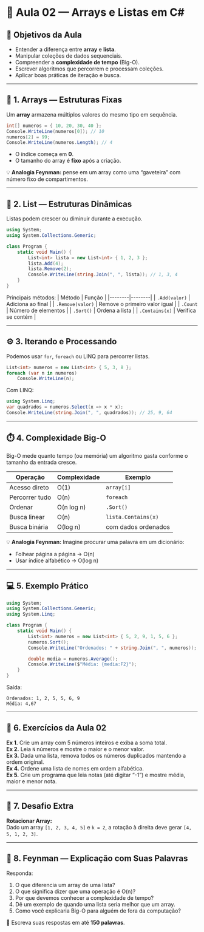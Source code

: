 # 📘 Aula 02 — Arrays e Listas em C#

## 🎯 Objetivos da Aula
- Entender a diferença entre **array** e **lista**.
- Manipular coleções de dados sequenciais.
- Compreender a **complexidade de tempo** (Big-O).
- Escrever algoritmos que percorrem e processam coleções.
- Aplicar boas práticas de iteração e busca.

---

## 🧩 1. Arrays — Estruturas Fixas

Um **array** armazena múltiplos valores do mesmo tipo em sequência.

```csharp
int[] numeros = { 10, 20, 30, 40 };
Console.WriteLine(numeros[0]); // 10
numeros[2] = 99;
Console.WriteLine(numeros.Length); // 4
```

- O índice começa em **0**.
- O tamanho do array é **fixo** após a criação.

💡 **Analogia Feynman:** pense em um array como uma “gaveteira” com número fixo de compartimentos.

---

## 🧠 2. List<T> — Estruturas Dinâmicas

Listas podem crescer ou diminuir durante a execução.

```csharp
using System;
using System.Collections.Generic;

class Program {
    static void Main() {
        List<int> lista = new List<int> { 1, 2, 3 };
        lista.Add(4);
        lista.Remove(2);
        Console.WriteLine(string.Join(", ", lista)); // 1, 3, 4
    }
}
```

Principais métodos:
| Método | Função |
|--------|--------|
| `.Add(valor)` | Adiciona ao final |
| `.Remove(valor)` | Remove o primeiro valor igual |
| `.Count` | Número de elementos |
| `.Sort()` | Ordena a lista |
| `.Contains(x)` | Verifica se contém |

---

## ⚙️ 3. Iterando e Processando

Podemos usar `for`, `foreach` ou LINQ para percorrer listas.

```csharp
List<int> numeros = new List<int> { 5, 3, 8 };
foreach (var n in numeros)
    Console.WriteLine(n);
```

Com LINQ:
```csharp
using System.Linq;
var quadrados = numeros.Select(x => x * x);
Console.WriteLine(string.Join(", ", quadrados)); // 25, 9, 64
```

---

## ⏱️ 4. Complexidade Big-O

Big-O mede quanto tempo (ou memória) um algoritmo gasta conforme o tamanho da entrada cresce.

| Operação | Complexidade | Exemplo |
|-----------|---------------|----------|
| Acesso direto | O(1) | `array[i]` |
| Percorrer tudo | O(n) | `foreach` |
| Ordenar | O(n log n) | `.Sort()` |
| Busca linear | O(n) | `lista.Contains(x)` |
| Busca binária | O(log n) | com dados ordenados |

💡 **Analogia Feynman:**
Imagine procurar uma palavra em um dicionário:
- Folhear página a página → O(n)
- Usar índice alfabético → O(log n)

---

## 💻 5. Exemplo Prático

```csharp
using System;
using System.Collections.Generic;
using System.Linq;

class Program {
    static void Main() {
        List<int> numeros = new List<int> { 5, 2, 9, 1, 5, 6 };
        numeros.Sort();
        Console.WriteLine("Ordenados: " + string.Join(", ", numeros));

        double media = numeros.Average();
        Console.WriteLine($"Média: {media:F2}");
    }
}
```

Saída:
```
Ordenados: 1, 2, 5, 5, 6, 9
Média: 4,67
```

---

## 🧩 6. Exercícios da Aula 02

**Ex 1.** Crie um array com 5 números inteiros e exiba a soma total.  
**Ex 2.** Leia `N` números e mostre o maior e o menor valor.  
**Ex 3.** Dada uma lista, remova todos os números duplicados mantendo a ordem original.  
**Ex 4.** Ordene uma lista de nomes em ordem alfabética.  
**Ex 5.** Crie um programa que leia notas (até digitar “-1”) e mostre média, maior e menor nota.

---

## 💪 7. Desafio Extra

**Rotacionar Array:**  
Dado um array `[1, 2, 3, 4, 5]` e `k = 2`, a rotação à direita deve gerar `[4, 5, 1, 2, 3]`.

---

## 🧠 8. Feynman — Explicação com Suas Palavras

Responda:
1. O que diferencia um array de uma lista?
2. O que significa dizer que uma operação é O(n)?
3. Por que devemos conhecer a complexidade de tempo?
4. Dê um exemplo de quando uma lista seria melhor que um array.
5. Como você explicaria Big-O para alguém de fora da computação?

📝 Escreva suas respostas em até **150 palavras**.
